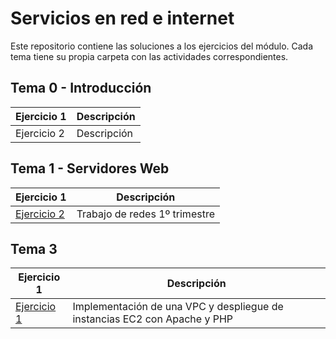 # Servicios en red e internet

Este repositorio contiene las soluciones a los ejercicios del módulo. Cada tema tiene su propia carpeta con las actividades correspondientes.

## Tema 0 - Introducción

| Ejercicio 1 | Descripción  |
|-------------|--------------|
| Ejercicio 2 | Descripción  |

## Tema 1 - Servidores Web

| Ejercicio 1 | Descripción  |
|-------------|--------------|
| [Ejercicio 2](Tema1/Práctica2.MD)| Trabajo de redes 1º trimestre |

## Tema 3

| Ejercicio 1 | Descripción  |
|-------------|--------------|
| [Ejercicio 1](Tema3/Readme.MD) | Implementación de una VPC y despliegue de instancias EC2 con Apache y PHP |
